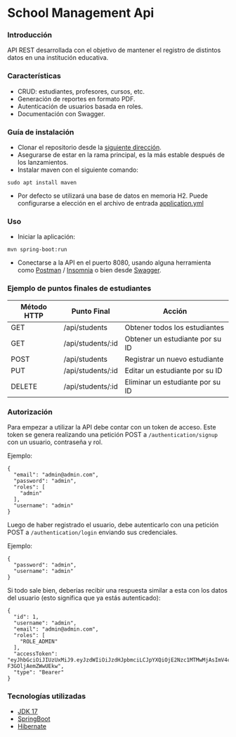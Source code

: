 # School Management Api

### Introducción
API REST desarrollada con el objetivo de mantener el registro de distintos datos en una institución educativa.

### Características
* CRUD: estudiantes, profesores, cursos, etc.
* Generación de reportes en formato PDF.
* Autenticación de usuarios basada en roles. 
* Documentación con Swagger.

### Guía de instalación
* Clonar el repositorio desde la [siguiente dirección](https://github.com/alanrzz/school-management-api.git).
* Asegurarse de estar en la rama principal, es la más estable después de los lanzamientos.
* Instalar maven con el siguiente comando:
```
sudo apt install maven
```
* Por defecto se utilizará una base de datos en memoria H2. Puede configurarse a elección en el archivo de entrada [application.yml](https://github.com/alanrzz/school-management-api/blob/main/src/main/resources/application.yml)

### Uso
* Iniciar la aplicación:
```
mvn spring-boot:run
```
* Conectarse a la API en el puerto 8080, usando alguna herramienta como [Postman](https://www.postman.com/) / [Insomnia](https://insomnia.rest/) o bien desde [Swagger](http://localhost:8080/swagger-ui/).

### Ejemplo de puntos finales de estudiantes
| Método HTTP | Punto Final | Acción |
| --- | --- | --- |
| GET | /api/students | Obtener todos los estudiantes |
| GET | /api/students/:id | Obtener un estudiante por su ID |
| POST | /api/students | Registrar un nuevo estudiante |
| PUT | /api/students/:id | Editar un estudiante por su ID |
| DELETE | /api/students/:id | Eliminar un estudiante por su ID |

### Autorización
Para empezar a utilizar la API debe contar con un token de acceso. Este token se genera
realizando una petición POST a `/authentication/signup` con un usuario, contraseña y rol.

Ejemplo:
```
{
  "email": "admin@admin.com",
  "password": "admin",
  "roles": [
    "admin"
  ],
  "username": "admin"
}
```
Luego de haber registrado el usuario, debe autenticarlo con una petición POST a `/authentication/login` enviando sus credenciales.

Ejemplo:
```
{
  "password": "admin",
  "username": "admin"
}
```
Si todo sale bien, deberías recibir una respuesta similar a esta con los datos del usuario (esto significa que ya estás autenticado):
```
{
  "id": 1,
  "username": "admin",
  "email": "admin@admin.com",
  "roles": [
    "ROLE_ADMIN"
  ],
  "accessToken": "eyJhbGciOiJIUzUxMiJ9.eyJzdWIiOiJzdHJpbmciLCJpYXQiOjE2Nzc1MTMwMjAsImV4cCI6MTY3NzU5OTQyMH0.hmvQlQverQAvy9Q45Jr8STo9ENBiXqhbEil5tKbpZsAFERYKYnZZtSEuyyqGsCHsQxo0R-F3GOljAemZWwUEkw",
  "type": "Bearer"
}
```

### Tecnologías utilizadas
* [JDK 17](https://www.oracle.com/java/technologies/javase/jdk17-archive-downloads.html)
* [SpringBoot](https://spring.io/projects/spring-boot)
* [Hibernate](https://hibernate.org/)
